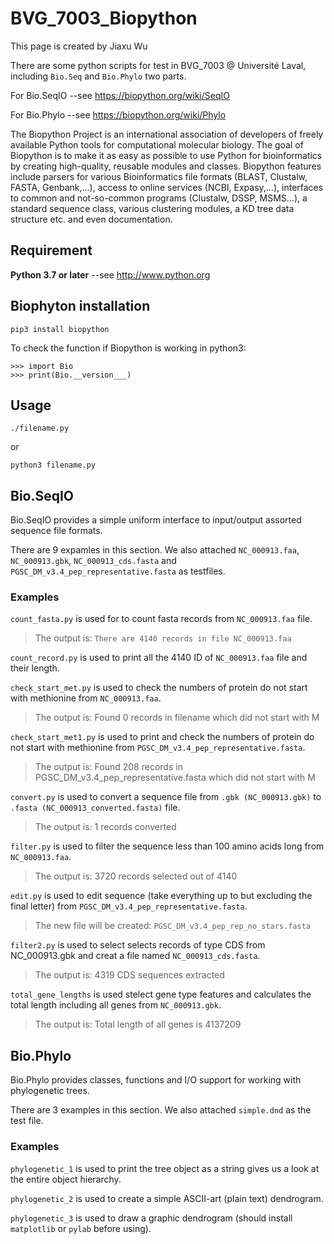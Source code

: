# BVG_7003_Biopython

This page is created by Jiaxu Wu

There are some python scripts for test in BVG_7003 @ Université Laval, including `Bio.Seq` and `Bio.Phylo` two parts.

For Bio.SeqIO --see https://biopython.org/wiki/SeqIO

For Bio.Phylo --see https://biopython.org/wiki/Phylo

The Biopython Project is an international association of developers of freely available Python tools for computational molecular biology.
The goal of Biopython is to make it as easy as possible to use Python for bioinformatics by creating high-quality, reusable modules and classes. Biopython features include parsers for various Bioinformatics file formats (BLAST, Clustalw, FASTA, Genbank,…), access to online services (NCBI, Expasy,…), interfaces to common and not-so-common programs (Clustalw, DSSP, MSMS…), a standard sequence class, various clustering modules, a KD tree data structure etc. and even documentation.

## Requirement

**Python 3.7 or later** --see http://www.python.org 


## Biophyton installation

    pip3 install biopython
  
To check the function if Biopython is working in python3:

    >>> import Bio
    >>> print(Bio.__version___)
    
Usage
-------

    ./filename.py
    
or

    python3 filename.py

Bio.SeqIO 
----------

Bio.SeqIO provides a simple uniform interface to input/output assorted sequence file formats.

There are 9 expamles in this section. We also attached `NC_000913.faa`, `NC_000913.gbk`, `NC_000913_cds.fasta` and `PGSC_DM_v3.4_pep_representative.fasta` as testfiles. 

### Examples

`count_fasta.py` is used for to count fasta records from `NC_000913.faa` file. 

>The output is:
>`There are 4140 records in file NC_000913.faa`

`count_record.py` is used to print all the 4140 ID of `NC_000913.faa` file and their length.

`check_start_met.py` is used to check the numbers of protein do not start with methionine from `NC_000913.faa`.

>The output is:
>Found 0 records in filename which did not start with M

`check_start_met1.py` is used to print and check the numbers of protein do not start with methionine from `PGSC_DM_v3.4_pep_representative.fasta`.

>The output is:
>Found 208 records in PGSC_DM_v3.4_pep_representative.fasta which did not start with M

`convert.py` is used to convert a sequence file from `.gbk (NC_000913.gbk)` to `.fasta (NC_000913_converted.fasta)` file.

>The output is:
>1 records converted

`filter.py` is used to filter the sequence less than 100 amino acids long from `NC_000913.faa`.

>The output is:
>3720 records selected out of 4140

`edit.py` is used to edit sequence (take everything up to but excluding the final letter) from `PGSC_DM_v3.4_pep_representative.fasta`.

>The new file will be created:
>`PGSC_DM_v3.4_pep_rep_no_stars.fasta`

`filter2.py` is used to select selects records of type CDS from NC_000913.gbk and creat a file named `NC_000913_cds.fasta`.

>The output is:
>4319 CDS sequences extracted

`total_gene_lengths` is used stelect gene type features  and calculates the total length including all genes from `NC_000913.gbk`.

>The output is:
>Total length of all genes is 4137209

Bio.Phylo 
----------

Bio.Phylo provides classes, functions and I/O support for working with phylogenetic trees.

There are 3 examples in this section. We also attached `simple.dnd` as the test file.

### Examples

`phylogenetic_1` is used to print the tree object as a string gives us a look at the entire object hierarchy.

`phylogenetic_2` is used to create a simple ASCII-art (plain text) dendrogram.

`phylogenetic_3` is used to draw a graphic dendrogram (should install `matplotlib` or `pylab` before using).




